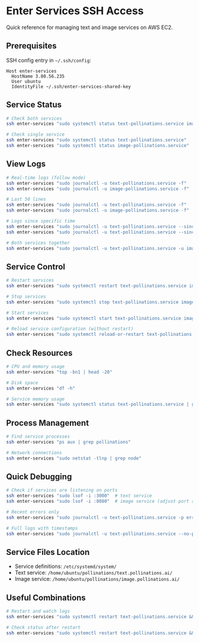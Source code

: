 # Enter Services SSH Access

Quick reference for managing text and image services on AWS EC2.

## Prerequisites

SSH config entry in `~/.ssh/config`:
```
Host enter-services
  HostName 3.80.56.235
  User ubuntu
  IdentityFile ~/.ssh/enter-services-shared-key
```

## Service Status

```bash
# Check both services
ssh enter-services "sudo systemctl status text-pollinations.service image-pollinations.service"

# Check single service
ssh enter-services "sudo systemctl status text-pollinations.service"
ssh enter-services "sudo systemctl status image-pollinations.service"
```

## View Logs

```bash
# Real-time logs (follow mode)
ssh enter-services "sudo journalctl -u text-pollinations.service -f"
ssh enter-services "sudo journalctl -u image-pollinations.service -f"

# Last 50 lines
ssh enter-services "sudo journalctl -u text-pollinations.service -f"
ssh enter-services "sudo journalctl -u image-pollinations.service -f"

# Logs since specific time
ssh enter-services "sudo journalctl -u text-pollinations.service --since '1 hour ago'"
ssh enter-services "sudo journalctl -u text-pollinations.service --since '2025-10-29 10:00:00'"

# Both services together
ssh enter-services "sudo journalctl -u text-pollinations.service -u image-pollinations.service -f"
```

## Service Control

```bash
# Restart services
ssh enter-services "sudo systemctl restart text-pollinations.service image-pollinations.service"

# Stop services
ssh enter-services "sudo systemctl stop text-pollinations.service image-pollinations.service"

# Start services
ssh enter-services "sudo systemctl start text-pollinations.service image-pollinations.service"

# Reload service configuration (without restart)
ssh enter-services "sudo systemctl reload-or-restart text-pollinations.service"
```

## Check Resources

```bash
# CPU and memory usage
ssh enter-services "top -bn1 | head -20"

# Disk space
ssh enter-services "df -h"

# Service memory usage
ssh enter-services "sudo systemctl status text-pollinations.service | grep Memory"
```

## Process Management

```bash
# Find service processes
ssh enter-services "ps aux | grep pollinations"

# Network connections
ssh enter-services "sudo netstat -tlnp | grep node"
```

## Quick Debugging

```bash
# Check if services are listening on ports
ssh enter-services "sudo lsof -i :3000"  # text service
ssh enter-services "sudo lsof -i :8080"  # image service (adjust port as needed)

# Recent errors only
ssh enter-services "sudo journalctl -u text-pollinations.service -p err -n 20"

# Full logs with timestamps
ssh enter-services "sudo journalctl -u text-pollinations.service --no-pager | tail -100"
```

## Service Files Location

- Service definitions: `/etc/systemd/system/`
- Text service: `/home/ubuntu/pollinations/text.pollinations.ai/`
- Image service: `/home/ubuntu/pollinations/image.pollinations.ai/`

## Useful Combinations

```bash
# Restart and watch logs
ssh enter-services "sudo systemctl restart text-pollinations.service && sudo journalctl -u text-pollinations.service -f"

# Check status after restart
ssh enter-services "sudo systemctl restart text-pollinations.service && sleep 3 && sudo systemctl status text-pollinations.service"
```
